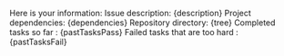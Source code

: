 Here is your information:
Issue description: {description}
Project dependencies: {dependencies}
Repository directory: {tree}
Completed tasks so far : {pastTasksPass}
Failed tasks that are too hard : {pastTasksFail}
